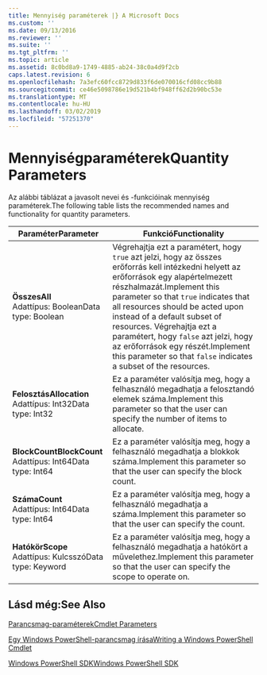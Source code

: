 ```yaml
---
title: Mennyiség paraméterek |} A Microsoft Docs
ms.custom: ''
ms.date: 09/13/2016
ms.reviewer: ''
ms.suite: ''
ms.tgt_pltfrm: ''
ms.topic: article
ms.assetid: 8c0bd8a9-1749-4885-ab24-38c0a4d9f2cb
caps.latest.revision: 6
ms.openlocfilehash: 7a3efc60fcc8729d833f6de070016cfd08cc9b88
ms.sourcegitcommit: ce46e5098786e19d521b4bf948ff62d2b90bc53e
ms.translationtype: MT
ms.contentlocale: hu-HU
ms.lasthandoff: 03/02/2019
ms.locfileid: "57251370"
---
```

# <a name="quantity-parameters"></a><span data-ttu-id="ae61a-102">Mennyiségparaméterek</span><span class="sxs-lookup"><span data-stu-id="ae61a-102">Quantity Parameters</span></span>

<span data-ttu-id="ae61a-103">Az alábbi táblázat a javasolt nevei és -funkcióinak mennyiség paraméterek.</span><span class="sxs-lookup"><span data-stu-id="ae61a-103">The following table lists the recommended names and functionality for quantity parameters.</span></span>

|<span data-ttu-id="ae61a-104">Paraméter</span><span class="sxs-lookup"><span data-stu-id="ae61a-104">Parameter</span></span>|<span data-ttu-id="ae61a-105">Funkció</span><span class="sxs-lookup"><span data-stu-id="ae61a-105">Functionality</span></span>|
|---|---|
|<span data-ttu-id="ae61a-106">**Összes**</span><span class="sxs-lookup"><span data-stu-id="ae61a-106">**All**</span></span><br><span data-ttu-id="ae61a-107">Adattípus: Boolean</span><span class="sxs-lookup"><span data-stu-id="ae61a-107">Data type: Boolean</span></span>|<span data-ttu-id="ae61a-108">Végrehajtja ezt a paramétert, hogy `true` azt jelzi, hogy az összes erőforrás kell intézkedni helyett az erőforrások egy alapértelmezett részhalmazát.</span><span class="sxs-lookup"><span data-stu-id="ae61a-108">Implement this parameter so that `true` indicates that all resources should be acted upon instead of a default subset of resources.</span></span> <span data-ttu-id="ae61a-109">Végrehajtja ezt a paramétert, hogy `false` azt jelzi, hogy az erőforrások egy részét.</span><span class="sxs-lookup"><span data-stu-id="ae61a-109">Implement this parameter so that `false` indicates a subset of the resources.</span></span>|
|<span data-ttu-id="ae61a-110">**Felosztás**</span><span class="sxs-lookup"><span data-stu-id="ae61a-110">**Allocation**</span></span><br><span data-ttu-id="ae61a-111">Adattípus: Int32</span><span class="sxs-lookup"><span data-stu-id="ae61a-111">Data type: Int32</span></span>|<span data-ttu-id="ae61a-112">Ez a paraméter valósítja meg, hogy a felhasználó megadhatja a felosztandó elemek száma.</span><span class="sxs-lookup"><span data-stu-id="ae61a-112">Implement this parameter so that the user can specify the number of items to allocate.</span></span>|
|<span data-ttu-id="ae61a-113">**BlockCount**</span><span class="sxs-lookup"><span data-stu-id="ae61a-113">**BlockCount**</span></span><br><span data-ttu-id="ae61a-114">Adattípus: Int64</span><span class="sxs-lookup"><span data-stu-id="ae61a-114">Data type: Int64</span></span>|<span data-ttu-id="ae61a-115">Ez a paraméter valósítja meg, hogy a felhasználó megadhatja a blokkok száma.</span><span class="sxs-lookup"><span data-stu-id="ae61a-115">Implement this parameter so that the user can specify the block count.</span></span>|
|<span data-ttu-id="ae61a-116">**Száma**</span><span class="sxs-lookup"><span data-stu-id="ae61a-116">**Count**</span></span><br><span data-ttu-id="ae61a-117">Adattípus: Int64</span><span class="sxs-lookup"><span data-stu-id="ae61a-117">Data type: Int64</span></span>|<span data-ttu-id="ae61a-118">Ez a paraméter valósítja meg, hogy a felhasználó megadhatja a száma.</span><span class="sxs-lookup"><span data-stu-id="ae61a-118">Implement this parameter so that the user can specify the count.</span></span>|
|<span data-ttu-id="ae61a-119">**Hatókör**</span><span class="sxs-lookup"><span data-stu-id="ae61a-119">**Scope**</span></span><br><span data-ttu-id="ae61a-120">Adattípus: Kulcsszó</span><span class="sxs-lookup"><span data-stu-id="ae61a-120">Data type: Keyword</span></span>|<span data-ttu-id="ae61a-121">Ez a paraméter valósítja meg, hogy a felhasználó megadhatja a hatókört a művelethez.</span><span class="sxs-lookup"><span data-stu-id="ae61a-121">Implement this parameter so that the user can specify the scope to operate on.</span></span>|

## <a name="see-also"></a><span data-ttu-id="ae61a-122">Lásd még:</span><span class="sxs-lookup"><span data-stu-id="ae61a-122">See Also</span></span>

[<span data-ttu-id="ae61a-123">Parancsmag-paraméterek</span><span class="sxs-lookup"><span data-stu-id="ae61a-123">Cmdlet Parameters</span></span>](./cmdlet-parameters.md)

[<span data-ttu-id="ae61a-124">Egy Windows PowerShell-parancsmag írása</span><span class="sxs-lookup"><span data-stu-id="ae61a-124">Writing a Windows PowerShell Cmdlet</span></span>](./writing-a-windows-powershell-cmdlet.md)

[<span data-ttu-id="ae61a-125">Windows PowerShell SDK</span><span class="sxs-lookup"><span data-stu-id="ae61a-125">Windows PowerShell SDK</span></span>](../windows-powershell-reference.md)
